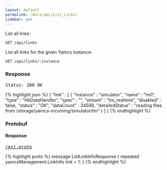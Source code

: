 ```yaml
---
layout: default
permalink: /docs/api/List_Links/
sidebar: yes
---
```


List all links:

    GET /api/links

List all links for the given Yamcs instance:

    GET /api/links/:instance 


### Response

<pre class="header">Status: 200 OK</pre>
{% highlight json %}
{
  "link" : [ {
    "instance" : "simulator",
    "name" : "tm1",
    "type" : "HkDataHandler",
    "spec" : "",
    "stream" : "tm_realtime",
    "disabled" : false,
    "status" : "OK",
    "dataCount" : 34598,
    "detailedStatus" : "reading files from /storage/yamcs-incoming/simulator/tm"
  } ]
}
{% endhighlight %}


### Protobuf

#### Response

<pre class="r header"><a href="/docs/api/rest.proto/">rest.proto</a></pre>
{% highlight proto %}
message ListLinkInfoResponse {
  repeated yamcsManagement.LinkInfo link = 1;
}
{% endhighlight %}
